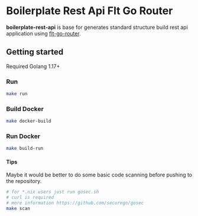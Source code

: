 # Boilerplate Rest Api Flt Go Router

**boilerplate-rest-api** is base for generates standard structure build rest api application using [flt-go-router](https://github.com/fajarardiyanto/flt-go-router).

## Getting started
Required Golang 1.17+
### Run
```bash
make run
```

### Build Docker
```bash
make docker-build
```

### Run Docker
```bash
make build-run
```

#### Tips
Maybe it would be better to do some basic code scanning before pushing to the repository.
```sh
# for *.nix users just run gosec.sh
# curl is required
# more information https://github.com/securego/gosec
make scan
```